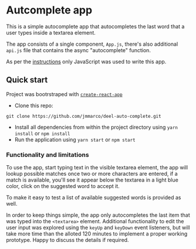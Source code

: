 # Autcomplete app
This is a simple autocomplete app that autocompletes the last word that a user types inside a textarea element.

The app consists of a single component, `App.js`, there's also additional `api.js` file that contains the async "autocomplete" function.

As per the [instructions](INSTRUCTIONS.md) only JavaScript was used to write this app. 

## Quick start
Project was bootrstraped with [`create-react-app`](https://create-react-app.dev/)

- Clone this repo:
```
git clone https://github.com/jmmarco/deel-auto-complete.git
```
- Install all dependencies from within the project directory using `yarn install` or `npm install`
- Run the application using `yarn start` or `npm start`

### Functionality and limitations

To use the app, start typing text in the visible textarea element, the app will lookup possible matches once two or more characters are entered, if a match is available, you'll see it appear below the textarea in a light blue color, click on the suggested word to accept it.

To make it easy to test a list of available suggested words is provided as well.

In order to keep things simple, the app only autocompletes the last item that was typed into the `<textarea>` element. Additional functionality to edit the user input was explored using the `keyUp` and `keyDown` event listeners, but will take more time than the alloted 120 minutes to implement a proper working prototype. Happy to discuss the details if required.


